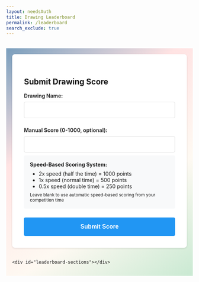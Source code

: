 ```yaml
---
layout: needsAuth
title: Drawing Leaderboard
permalink: /leaderboard
search_exclude: true
---
```


<style>
.container {
    max-width: 1200px;
    margin: 2rem auto;
    padding: 1rem;
    background: linear-gradient(145deg, #789DBC, #FFE3E3, #FEF9F2, #C9E9D2);
}

.score-form {
    background: white;
    padding: 2rem;
    border-radius: 8px;
    box-shadow: 0 2px 4px rgba(0,0,0,0.1);
    margin-bottom: 2rem;
}

.form-group {
    margin-bottom: 1.5rem;
}

.form-group label {
    display: block;
    margin-bottom: 0.5rem;
    color: #333;
    font-weight: bold;
}

.form-group input {
    width: 100%;
    padding: 0.75rem;
    border: 1px solid #ddd;
    border-radius: 4px;
    font-size: 1rem;
}

.speed-info {
    background: #f8f9fa;
    padding: 1rem;
    border-radius: 4px;
    margin-top: 0.5rem;
}

.speed-info ul {
    margin: 0.5rem 0;
    padding-left: 1.5rem;
}

.submit-btn {
    background: #2196F3;
    color: white;
    border: none;
    padding: 1rem 2rem;
    border-radius: 4px;
    cursor: pointer;
    font-weight: bold;
    width: 100%;
    font-size: 1rem;
    transition: background-color 0.3s;
}

.submit-btn:hover {
    background: #1976D2;
}

.word-section {
    background: white;
    border-radius: 8px;
    box-shadow: 0 2px 4px rgba(0,0,0,0.1);
    margin-bottom: 2rem;
    overflow: hidden;
}

.word-title {
    background: #f8f9fa;
    padding: 1rem;
    margin: 0;
    border-bottom: 1px solid #eee;
    font-size: 1.25rem;
    color: #333;
    display: flex;
    justify-content: space-between;
    align-items: center;
}

.admin-badge {
    background: #dc3545;
    color: white;
    padding: 0.25rem 0.5rem;
    border-radius: 4px;
    font-size: 0.8rem;
}

.leaderboard-table {
    width: 100%;
    border-collapse: collapse;
}

.leaderboard-table th,
.leaderboard-table td {
    padding: 1rem;
    text-align: left;
    border-bottom: 1px solid #eee;
}

.leaderboard-table th {
    font-weight: bold;
    color: #666;
    background: #f8f9fa;
}

.score-indicator {
    display: inline-flex;
    align-items: center;
    gap: 0.5rem;
    padding: 0.5rem 1rem;
    border-radius: 4px;
    font-weight: bold;
}

.score-high {
    background: #4CAF50;
    color: white;
}

.score-medium {
    background: #FFC107;
    color: black;
}

.score-low {
    background: #FF5722;
    color: white;
}

.speed-badge {
    font-size: 0.8rem;
    padding: 0.25rem 0.5rem;
    border-radius: 3px;
    background: rgba(255,255,255,0.2);
}

.delete-btn {
    background: #dc3545;
    color: white;
    border: none;
    padding: 0.5rem 1rem;
    border-radius: 4px;
    cursor: pointer;
    font-size: 0.9rem;
    transition: background-color 0.3s;
}

.delete-btn:hover {
    background: #c82333;
}

.message {
    padding: 1rem;
    border-radius: 4px;
    margin: 1rem 0;
    display: none;
    transition: opacity 0.3s;
}

.success {
    background: #d4edda;
    color: #155724;
}

.error {
    background: #f8d7da;
    color: #721c24;
}
</style>

<div class="container">
    <form class="score-form" id="score-form">
        <h2>Submit Drawing Score</h2>
        <div class="form-group">
            <label for="drawingName">Drawing Name:</label>
            <input type="text" id="drawingName" required>
        </div>
        <div class="form-group">
            <label for="score">Manual Score (0-1000, optional):</label>
            <input type="number" id="score" min="0" max="1000">
            <div class="speed-info">
                <strong>Speed-Based Scoring System:</strong>
                <ul>
                    <li>2x speed (half the time) = 1000 points</li>
                    <li>1x speed (normal time) = 500 points</li>
                    <li>0.5x speed (double time) = 250 points</li>
                </ul>
                <small>Leave blank to use automatic speed-based scoring from your competition time</small>
            </div>
        </div>
        <button type="submit" class="submit-btn">Submit Score</button>
        <div id="message" class="message"></div>
    </form>

    <div id="leaderboard-sections"></div>
</div>

<script type="module">
import { pythonURI } from '{{site.baseurl}}/assets/js/api/config.js';

let isAdmin = false;

document.addEventListener('DOMContentLoaded', async () => {
    try {
        const response = await fetch(`${pythonURI}/api/user`, {
            credentials: 'include'
        });
        const userData = await response.json();
        isAdmin = userData.role === 'Admin';
        fetchLeaderboard();
    } catch (error) {
        console.error('Error checking admin status:', error);
        showMessage('Error loading user data', 'error');
    }
});

async function fetchLeaderboard() {
    try {
        const response = await fetch(`${pythonURI}/api/leaderboard`, {
            credentials: 'include'
        });
        
        if (!response.ok) throw new Error('Failed to fetch leaderboard data');
        
        const data = await response.json();
        const container = document.getElementById('leaderboard-sections');
        container.innerHTML = '';

        Object.entries(data).forEach(([word, entries]) => {
            container.appendChild(createWordSection(word, entries));
        });
    } catch (error) {
        console.error('Error:', error);
        showMessage(error.message, 'error');
    }
}

function getScoreClass(score) {
    if (score >= 750) return 'score-high';
    if (score >= 500) return 'score-medium';
    return 'score-low';
}

function getSpeedFactor(score) {
    return (score / 500).toFixed(1);
}

function createWordSection(word, entries) {
    const section = document.createElement('div');
    section.className = 'word-section';
    
    section.innerHTML = `
        <h3 class="word-title">
            Drawing: ${word}
            ${isAdmin ? '<span class="admin-badge">Admin Mode</span>' : ''}
        </h3>
        <table class="leaderboard-table">
            <thead>
                <tr>
                    <th>Rank</th>
                    <th>Player</th>
                    <th>Score</th>
                    ${isAdmin ? '<th>Actions</th>' : ''}
                </tr>
            </thead>
            <tbody>
                ${entries.map((entry, index) => `
                    <tr>
                        <td>#${index + 1}</td>
                        <td>${entry.profile_name}</td>
                        <td>
                            <div class="score-indicator ${getScoreClass(entry.score)}">
                                ${entry.score}
                                <span class="speed-badge">${getSpeedFactor(entry.score)}x speed</span>
                            </div>
                        </td>
                        ${isAdmin ? `
                            <td>
                                <button class="delete-btn" onclick="deleteEntry(${entry.id})">
                                    Delete
                                </button>
                            </td>
                        ` : ''}
                    </tr>
                `).join('')}
            </tbody>
        </table>
    `;
    
    return section;
}

document.getElementById('score-form').addEventListener('submit', async function(event) {
    event.preventDefault();
    const drawingName = document.getElementById('drawingName').value.trim();
    const score = document.getElementById('score').value;
    
    try {
        const body = { drawing_name: drawingName };
        if (score) {
            const scoreNum = parseInt(score);
            if (scoreNum < 0 || scoreNum > 1000) {
                showMessage('Score must be between 0 and 1000', 'error');
                return;
            }
            body.score = scoreNum;
        }

        const response = await fetch(`${pythonURI}/api/leaderboard`, {
            method: 'POST',
            credentials: 'include',
            headers: { 'Content-Type': 'application/json' },
            body: JSON.stringify(body)
        });

        const data = await response.json();
        
        if (!response.ok) throw new Error(data.message);
        
        showMessage('Score submitted successfully!', 'success');
        this.reset();
        await fetchLeaderboard();
    } catch (error) {
        console.error('Error:', error);
        showMessage(error.message, 'error');
    }
});

window.deleteEntry = async function(id) {
    if (!isAdmin) {
        showMessage('Admin access required', 'error');
        return;
    }

    if (!confirm('Are you sure you want to delete this entry?')) return;
    
    try {
        const response = await fetch(`${pythonURI}/api/leaderboard`, {
            method: 'DELETE',
            credentials: 'include',
            headers: { 'Content-Type': 'application/json' },
            body: JSON.stringify({ id })
        });

        const data = await response.json();
        
        if (!response.ok) throw new Error(data.message);
        
        showMessage('Entry deleted successfully', 'success');
        await fetchLeaderboard();
    } catch (error) {
        console.error('Error:', error);
        showMessage(error.message, 'error');
    }
};

function showMessage(text, type) {
    const messageEl = document.getElementById('message');
    messageEl.textContent = text;
    messageEl.className = `message ${type}`;
    messageEl.style.display = 'block';
    setTimeout(() => {
        messageEl.style.opacity = '0';
        setTimeout(() => {
            messageEl.style.display = 'none';
            messageEl.style.opacity = '1';
        }, 300);
    }, 3000);
}
</script>
